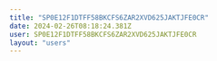 ```yaml
---
title: "SP0E12F1DTFF58BKCFS6ZAR2XVD625JAKTJFE0CR"
date: 2024-02-26T08:18:24.381Z
user: SP0E12F1DTFF58BKCFS6ZAR2XVD625JAKTJFE0CR
layout: "users"
---
```

    
